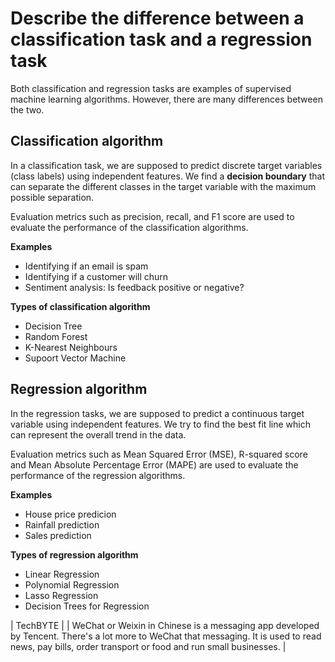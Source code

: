 # Describe the difference between a classification task and a regression task

Both classification and regression tasks are examples of supervised machine learning algorithms. However, there are many differences between the two.

## Classification algorithm
In a classification task, we are supposed to predict discrete target variables (class labels) using independent features. We find a **decision boundary** that can separate the different classes in the target variable with the maximum possible separation.

Evaluation metrics such as precision, recall, and F1 score are used  to evaluate the performance of the classification algorithms.

**Examples** 
- Identifying if an email is spam
- Identifying if a customer will churn
- Sentiment analysis: Is feedback positive or negative?

**Types of classification algorithm**
- Decision Tree
- Random Forest
- K-Nearest Neighbours
- Supoort Vector Machine

## Regression algorithm
In the regression tasks, we are supposed to predict a continuous target variable using independent features. We try to find the best fit line which can represent the overall trend in the data.

Evaluation metrics such as Mean Squared Error (MSE), R-squared score and  Mean Absolute Percentage Error (MAPE) are used to evaluate the performance of the regression algorithms.

**Examples**
- House price predicion
- Rainfall prediction
- Sales prediction

**Types of regression algorithm**
- Linear Regression
- Polynomial Regression
- Lasso Regression
- Decision Trees for Regression

| TechBYTE | 
| WeChat or Weixin in Chinese is a messaging app developed by Tencent. There's a lot more to WeChat that messaging. It is used to read news, pay bills, order transport or food and run small businesses. | 